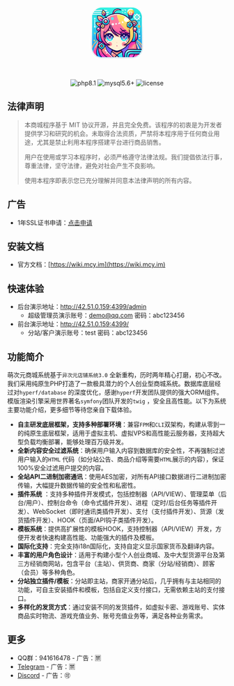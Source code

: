 <p align="center">
  <a href="https://wiki.mcy.im">
    <img src="favicon.ico" width="120" height="120" style="border-radius: 20px;" alt="异次元店铺系统">
  </a>
</p>
<br>
<p align="center">
<span>
<img src="https://wiki.mcy.im/icon/php.svg" alt="php8.1">
</span>
<span>
<img src="https://wiki.mcy.im/icon/mysql-version.svg" alt="mysql5.6+">
</span>
<span><img src="https://wiki.mcy.im/icon/license.svg" alt="license"></span>
</p>

## 法律声明
> 本商城程序基于 MIT 协议开源，并且完全免费。该程序的初衷是为开发者提供学习和研究的机会。未取得合法资质，严禁将本程序用于任何商业用途，尤其是禁止利用本程序搭建平台进行商品销售。
>
> 用户在使用或学习本程序时，必须严格遵守法律法规。我们提倡依法行事，尊重法律，坚守法律，避免对社会产生不良影响。
>
> 使用本程序即表示您已充分理解并同意本法律声明的所有内容。

## 广告
- 1年SSL证书申请：[点击申请](https://store.acgshop.cn/item?id=93)

## 安装文档
- 官方文档：[https://wiki.mcy.im](https://wiki.mcy.im)

## 快速体验
- 后台演示地址：http://42.51.0.159:4399/admin
  - 超级管理员演示账号：demo@qq.com 密码：abc123456
- 前台演示地址：http://42.51.0.159:4399/
  - 分站/客户演示账号：test  密码：abc123456

## 功能简介

萌次元商城系统基于`异次元店铺系统3.0`
全新重构，历时两年精心打磨，初心不改。我们采用纯原生PHP打造了一款极具潜力的个人创业型商城系统。数据库底层经过对`hyperf/database`
的深度优化，感谢`hyperf`开发团队提供的强大ORM组件。模版渲染引擎采用世界著名`symfony`团队开发的`twig`
，安全且高性能。以下为系统主要功能介绍，更多细节等待您亲自下载体验。

- **自主研发底层框架，支持多种部署环境**：兼容`FPM`和`CLI`双架构，构建从零到一的纯原生底层框架，适用于虚拟主机、虚拟VPS和高性能云服务器，支持超大型负载均衡部署，能够处理百万级并发。
- **全新内容安全过滤系统**：确保用户输入内容到数据库的安全性，不再强制过滤用户输入的`HTML`
  代码（如分站公告、商品介绍等需要`HTML`展示的内容），保证100%安全过滤用户提交的内容。
- **全站API二进制加密通讯**：使用AES加密，对所有API接口数据进行二进制加密传输，大幅提升数据传输的安全性和私密性。
- **插件系统**
  ：支持多种插件开发模式，包括控制器（API/VIEW）、管理菜单（后台/用户）、控制台命令（命令式插件开发）、进程（定时/后台任务等插件开发）、WebSocket（即时通讯类插件开发）、支付（支付插件开发）、货源（发货插件开发）、HOOK（页面/API钩子类插件开发）。
- **模板系统**：提供高扩展性的模板HOOK，支持控制器（API/VIEW）开发，方便开发者快速构建高性能、功能强大的插件及模板。
- **国际化支持**：完全支持i18n国际化，支持自定义显示国家货币及翻译内容。
- **丰富的用户角色设计**：适用于构建小型个人创业商城、及中大型货源平台及第三方经销商网站，包含平台（主站）、供货商、商家（分站/经销商）、顾客（会员）等多种角色。
- **分站独立插件/模板**：分站即主站，商家开通分站后，几乎拥有与主站相同的功能，可自主安装插件和模板，包括自定义支付接口，无需依赖主站的支付接口。
- **多样化的发货方式**：通过安装不同的发货插件，如虚拟卡密、游戏账号、实体商品实时物流、游戏充值业务、账号充值业务等，满足各种业务需求。

## 更多

- QQ群：941616478 - 广告：🈲
- [Telegram](http://t.me/mcyofficial) - 广告：🈲
- [Discord](https://discord.gg/MAduAfBvCK) - 广告：🉑